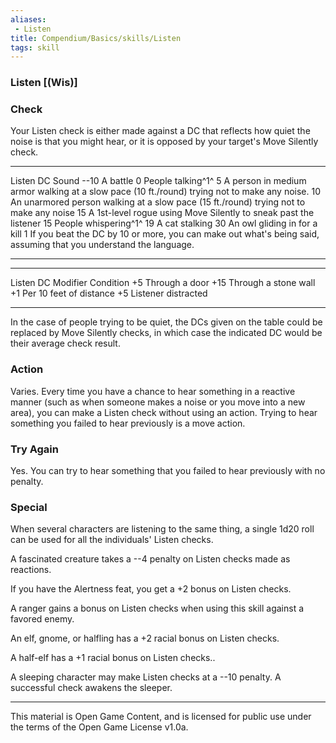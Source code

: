 ```yaml
---
aliases:
 - Listen
title: Compendium/Basics/skills/Listen
tags: skill
---
```

### Listen [(Wis)]

### Check
Your Listen check is either made against a DC that reflects
how quiet the noise is that you might hear, or it is opposed by your
target's Move Silently check.

  -------------------------------------------------------------------------------------------------------------------- ----------------------------------------------------------------------------------------------
  Listen DC                                                                                                            Sound
  --10                                                                                                                 A battle
  0                                                                                                                    People talking^1^
  5                                                                                                                    A person in medium armor walking at a slow pace (10 ft./round) trying not to make any noise.
  10                                                                                                                   An unarmored person walking at a slow pace (15 ft./round) trying not to make any noise
  15                                                                                                                   A 1st-level rogue using Move Silently to sneak past the listener
  15                                                                                                                   People whispering^1^
  19                                                                                                                   A cat stalking
  30                                                                                                                   An owl gliding in for a kill
  1 If you beat the DC by 10 or more, you can make out what's being said, assuming that you understand the language.   
  -------------------------------------------------------------------------------------------------------------------- ----------------------------------------------------------------------------------------------

  -------------------- -------------------------
  Listen DC Modifier   Condition
  +5                   Through a door
  +15                  Through a stone wall
  +1                   Per 10 feet of distance
  +5                   Listener distracted
  -------------------- -------------------------

In the case of people trying to be quiet, the DCs given on the table
could be replaced by Move Silently checks, in which case the indicated
DC would be their average check result.

### Action
Varies. Every time you have a chance to hear something in a
reactive manner (such as when someone makes a noise or you move into a
new area), you can make a Listen check without using an action. Trying
to hear something you failed to hear previously is a move action.

### Try Again
Yes. You can try to hear something that you failed to
hear previously with no penalty.

### Special
When several characters are listening to the same thing, a
single 1d20 roll can be used for all the individuals' Listen checks.

A fascinated creature takes a --4 penalty on Listen checks made as
reactions.

If you have the Alertness feat, you get a +2 bonus on Listen checks.

A ranger gains a bonus on Listen checks when using this skill against a
favored enemy.

An elf, gnome, or halfling has a +2 racial bonus on Listen checks.

A half-elf has a +1 racial bonus on Listen checks..

A sleeping character may make Listen checks at a --10 penalty. A
successful check awakens the sleeper.

---

This material is Open Game Content, and is licensed for public use under the terms of the Open Game License v1.0a.
